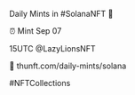 Daily Mints in #SolanaNFT 🚀

⏰ Mint Sep 07

15UTC @LazyLionsNFT

🔗 thunft.com/daily-mints/solana

#NFTCollections